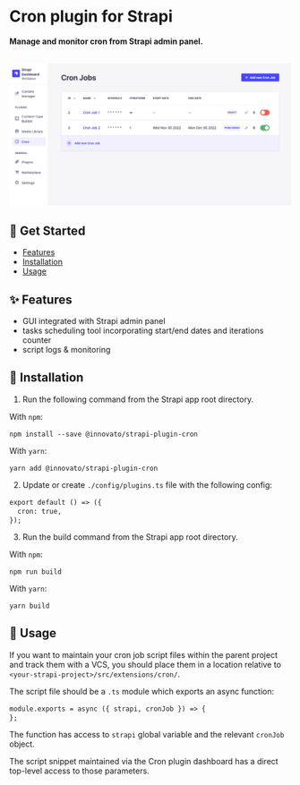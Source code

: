 # Cron plugin for Strapi

**Manage and monitor cron from Strapi admin panel.**
<br />
<br />

![Cron plugin for Strapi](/assets/image-1.png)

## 👋 Get Started

- [Features](#-features)
- [Installation](#-installation)
- [Usage](#-usage)

## ✨ Features

- GUI integrated with Strapi admin panel
- tasks scheduling tool incorporating start/end dates and iterations counter
- script logs & monitoring

## 🔧 Installation

1. Run the following command from the Strapi app root directory.

With `npm`:

```
npm install --save @innovato/strapi-plugin-cron
```

With `yarn`:

```
yarn add @innovato/strapi-plugin-cron
```

2. Update or create `./config/plugins.ts` file with the following config:

```JS
export default () => ({
  cron: true,
});
```

3. Run the build command from the Strapi app root directory.

With `npm`:

```
npm run build
```

With `yarn`:

```
yarn build
```

## 📌 Usage

If you want to maintain your cron job script files within the parent project and track them with a VCS, you should place them in a location relative to `<your-strapi-project>/src/extensions/cron/`.

The script file should be a `.ts` module which exports an async function:

```JS
module.exports = async ({ strapi, cronJob }) => {
};
```

The function has access to `strapi` global variable and the relevant `cronJob` object.

The script snippet maintained via the Cron plugin dashboard has a direct top-level access to those parameters.
